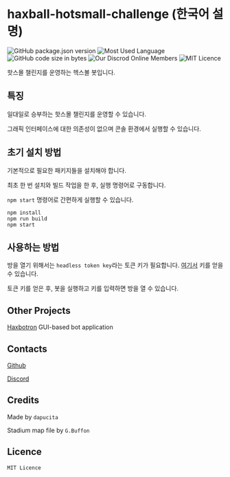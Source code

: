 # haxball-hotsmall-challenge (한국어 설명)
![GitHub package.json version](https://img.shields.io/github/package-json/v/dapucita/haxball-hotsmall-challenge?style=flat-square)
![Most Used Language](https://img.shields.io/github/languages/top/dapucita/haxball-hotsmall-challenge?style=flat-square)
![GitHub code size in bytes](https://img.shields.io/github/languages/code-size/dapucita/haxball-hotsmall-challenge?style=flat-square)
![Our Discrod Online Members](https://img.shields.io/discord/602402864647634954?style=flat-square)
![MIT Licence](https://img.shields.io/github/license/dapucita/haxball-hotsmall-challenge?style=flat-square)

핫스몰 챌린지를 운영하는 헥스볼 봇입니다.

## 특징
일대일로 승부하는 핫스몰 챌린지를 운영할 수 있습니다.

그래픽 인터페이스에 대한 의존성이 없으며 콘솔 환경에서 실행할 수 있습니다.

## 초기 설치 방법
기본적으로 필요한 패키지들을 설치해야 합니다.

최초 한 번 설치와 빌드 작업을 한 후, 실행 명령어로 구동합니다.

`npm start` 명령어로 간편하게 실행할 수 있습니다.

```
npm install
npm run build
npm start
```
## 사용하는 방법
방을 열기 위해서는 `headless token key`라는 토큰 키가 필요합니다. [여기서](https://www.haxball.com/headlesstoken) 키를 얻을 수 있습니다.

토큰 키를 얻은 후, 봇을 실행하고 키를 입력하면 방을 열 수 있습니다.

## Other Projects
[Haxbotron](https://github.com/dapucita/haxbotron) GUI-based bot application

## Contacts
[Github](https://github.com/dapucita/haxball-hotsmall-challenge)

[Discord](https://discord.gg/qfg45B2)
## Credits
Made by `dapucita`

Stadium map file by `G.Buffon`

## Licence
`MIT Licence`